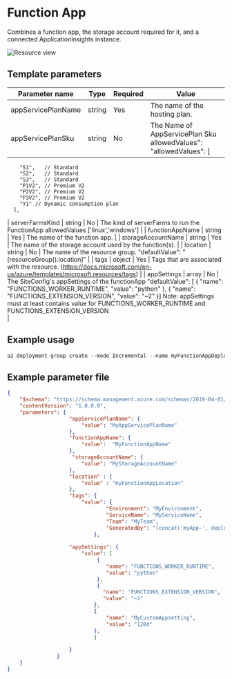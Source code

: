 # Function App

Combines a function app, the storage account required for it, and a connected
ApplicationInsights instance.

![Resource view](overview.png)

## Template parameters

| Parameter name         | Type   | Required | Value                                                                                                                                                                   |
|------------------------|--------|----------|-------------------------------------------------------------------------------------------------------------------------------------------------------------------------|
| appServicePlanName     | string | Yes      | The name of the hosting plan.                                                                                                                                           |
| appServicePlanSku      | string | No       | The Name of AppServicePlan Sku allowedValues":  "allowedValues": [
        "S1",   // Standard 
        "S2",   // Standard 
        "S3",   // Standard 
        "P1V2", // Premium V2 
        "P2V2", // Premium V2 
        "P3V2", // Premium V2       
        "Y1" // Dynamic consumption plan
      ],
| serverFarmsKind        | string | No       | The kind of serverFarms to run the FunctionApp allowedValues ['linux','windows']                                                                                        |
| functionAppName        | string | Yes      | The name of the function app.                                                                                                                                           |
| storageAccountName     | string | Yes      | The name of the storage account used by the function(s).                                                                                                                |
| location               | string | No       | The name of the resource group. "defaultValue": "[resourceGroup().location]"                                                                                            |
| tags                   | object | Yes      | Tags that are associated with the resource. (https://docs.microsoft.com/en-us/azure/templates/microsoft.resources/tags)                                                 |
| appSettings            | array  | No       | The SiteConfig's appSettings of the functionApp   "defaultValue": [
                                                                                                                    {
                                                                                                                    "name": "FUNCTIONS_WORKER_RUNTIME",
                                                                                                                    "value": "python"
                                                                                                                    },
                                                                                                                    {
                                                                                                                    "name": "FUNCTIONS_EXTENSION_VERSION",
                                                                                                                    "value": "~2"
                                                                                                                    }]
                                              Note:  appSettings must at least contains value for FUNCTIONS_WORKER_RUNTIME and  FUNCTIONS_EXTENSION_VERSION                                           
|

## Example usage

``` ps
az deployment group create --mode Incremental --name myFunctionAppDeployment --resource-group myResourceGroup --template-file ./azuredeploy.json --template-uri "https://raw.githubusercontent.com/equinor/ioc-shared-infrastructure/master/resources/resourceFunctionApp/azuredeploy.jsonc"
```

## Example parameter file

``` json
{
    "$schema": "https://schema.management.azure.com/schemas/2019-04-01/deploymentParameters.json#",
    "contentVersion": "1.0.0.0",
    "parameters": {
                    "appServicePlanName": {
                        "value": "MyAppServicePlanName"
                    },
                    "functionAppName": {
                        "value":  "MyFunctionAppName" 
                    },
                     "storageAccountName": {
                        "value": "MyStorageAccountName"
                    },                    
                    "location" : {
                        "value" : "myFunctionAppLocation"
                    },
                    "tags": {
                        "value": {
                                "Environment": "MyEnvironment",
                                "ServiceName": "MyServiceName",
                                "Team": "MyTeam",
                                "GeneratedBy": "[concat('myApp-', deployment().properties.template.contentVersion)]"            
                            },
                    
                    "appSettings": {
                        "value": [
                             {
                                "name": "FUNCTIONS_WORKER_RUNTIME",
                                "value": "python"
                             },
                             {
                               "name": "FUNCTIONS_EXTENSION_VERSION",
                               "value": "~2"
                            },
                            {
                                "name": "MyCustomAppsetting",
                                "value": "120d"
                            },            
                            ]
                                                                                                                   
                    }                
                }
    }
}
```
